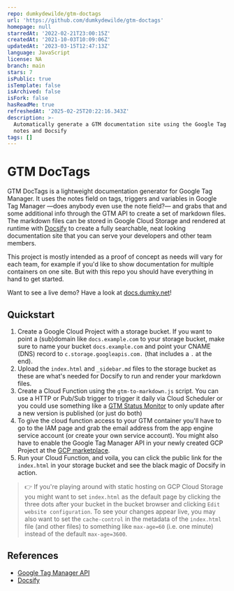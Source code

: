 ```yaml
---
repo: dumkydewilde/gtm-doctags
url: 'https://github.com/dumkydewilde/gtm-doctags'
homepage: null
starredAt: '2022-02-21T23:00:15Z'
createdAt: '2021-10-03T10:09:06Z'
updatedAt: '2023-03-15T12:47:13Z'
language: JavaScript
license: NA
branch: main
stars: 7
isPublic: true
isTemplate: false
isArchived: false
isFork: false
hasReadMe: true
refreshedAt: '2025-02-25T20:22:16.343Z'
description: >-
  Automatically generate a GTM documentation site using the Google Tag Manager
  notes and Docsify
tags: []
---
```


# GTM DocTags
GTM DocTags is a lightweight documentation generator for Google Tag Manager. It uses the notes field on tags, triggers and variables in Google Tag Manager —does anybody even use the note field?— and grabs that and some additional info through the GTM API to create a set of markdown files. The markdown files can be stored in Google Cloud Storage and rendered at runtime with [Docsify](https://docsify.js.org/) to create a fully searchable, neat looking documentation site that you can serve your developers and other team members. 

This project is mostly intended as a proof of concept as needs will vary for each team, for example if you'd like to show documentation for multiple containers on one site. But with this repo you should have everything in hand to get started. 

Want to see a live demo? Have a look at [docs.dumky.net](http://docs.dumky.net)!

## Quickstart
1. Create a Google Cloud Project with a storage bucket. If you want to point a (sub)domain like `docs.example.com` to your storage bucket, make sure to name your bucket `docs.example.com` and point your CNAME (DNS) record to `c.storage.googleapis.com.` (that includes a `.` at the end). 
2. Upload the `index.html` and `_sidebar.md` files to the storage bucket as these are what's needed for Docsify to run and render your markdown files.
3. Create a Cloud Function using the `gtm-to-markdown.js` script. You can use a HTTP or Pub/Sub trigger to trigger it daily via Cloud Scheduler or you could use something like a [GTM Status Monitor](https://www.dumky.net/posts/monitor-google-tag-manager-version-status-and-send-notifications-to-slack-the-easy-way-zapier-and-hard-way-gcp/?utm_crap=wow-someone-actually-looked-at-my-github) to only update after a new version is published (or just do both)
4. To give the cloud function access to your GTM container you'll have to go to the IAM page and grab the email address from the app engine service account (or create your own service account). You might also have to enable the Google Tag Manager API in your newly created GCP Project at the [GCP marketplace](https://console.cloud.google.com/marketplace/product/google/tagmanager.googleapis.com).
5. Run your Cloud Function, and voila, you can click the public link for the `index.html` in your storage bucket and see the black magic of Docsify in action.

> :point_right: If you're playing around with static hosting on GCP Cloud Storage you might want to set `index.html` as the default page by clicking the three dots after your bucket in the bucket browser and clicking `Edit website configuration`. To see your changes appear live, you may also want to set the `cache-control` in the metadata of the `index.html` file (and other files) to something like `max-age=60` (i.e. one minute) instead of the default `max-age=3600`. 

## References
- [Google Tag Manager API](https://developers.google.com/tag-manager/api/v2)
- [Docsify](https://docsify.js.org/)
